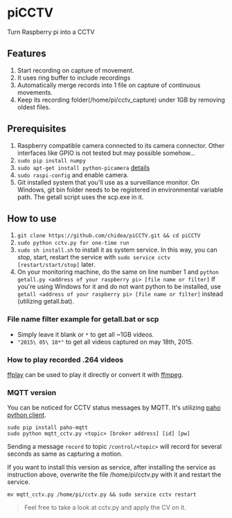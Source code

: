 # piCCTV
Turn Raspberry pi into a CCTV

## Features
1. Start recording on capture of movement.
2. It uses ring buffer to include recordings
3. Automatically merge records into 1 file on capture of continuous movements.
4. Keep its recording folder(/home/pi/cctv_capture) under 1GB by removing oldest files.

## Prerequisites
1. Raspberry compatible camera connected to its camera connector. Other interfaces like GPIO is not tested but may possible somehow...
2. `sudo pip install numpy`
3. `sudo apt-get install python-picamera` [details](http://picamera.readthedocs.org/en/release-1.10/install2.html)
4. `sudo raspi-config` and enable camera.
5. Git installed system that you'll use as a surveillance monitor. On Windows, git bin folder needs to be registered in environmental variable path. The getall script uses the scp.exe in it.

## How to use
1. `git clone https://github.com/chidea/piCCTV.git && cd piCCTV`
2. `sudo python cctv.py for one-time run`
3. `sudo sh install.sh` to install it as system service. In this way, you can stop, start, restart the service with `sudo service cctv [restart/start/stop]` later.
4. On your monitoring machine, do the same on line number 1 and `python getall.py <address of your raspberry pi> [file name or filter]`
  If you're using Windows for it and do not want python to be installed, use `getall <address of your raspberry pi> [file name or filter]` instead (utilizing getall.bat).  

### File name filter example for getall.bat or scp
- Simply leave it blank or `*` to get all ~1GB videos.
- `"2015\ 05\ 18*"` to get all videos captured on may 18th, 2015.

### How to play recorded .264 videos
[ffplay](https://ffmpeg.org/ffplay.html) can be used to play it directly or convert it with [ffmpeg](https://trac.ffmpeg.org/wiki/Encode/H.264).

### MQTT version
You can be noticed for CCTV status messages by MQTT.
It's utilizing [paho python client](http://www.eclipse.org/paho/clients/python/).
```
sudo pip install paho-mqtt
sudo python mqtt_cctv.py <topic> [broker address] [id] [pw]
```
Sending a message `record` to topic `/control/<topic>` will record for several seconds as same as capturing a motion.
 
If you want to install this version as service, after installing the service as instruction above, overwrite the file /home/pi/cctv.py with it and restart the service.
```
mv mqtt_cctv.py /home/pi/cctv.py && sudo service cctv restart
```

> Feel free to take a look at cctv.py and apply the CV on it. 